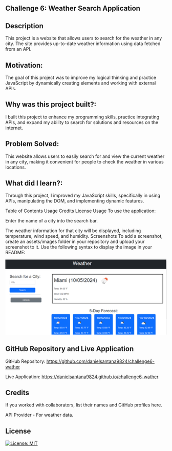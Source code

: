 ## Challenge 6: Weather Search Application

## Description

This project is a website that allows users to search for the weather in any city. The site provides up-to-date weather information using data fetched from an API.

## Motivation: 

The goal of this project was to improve my logical thinking and practice JavaScript by dynamically creating elements and working with external APIs.

## Why was this project built?:

 I built this project to enhance my programming skills, practice integrating APIs, and expand my ability to search for solutions and resources on the internet.

## Problem Solved:

 This website allows users to easily search for and view the current weather in any city, making it convenient for people to check the weather in various locations.

## What did I learn?: 

Through this project, I improved my JavaScript skills, specifically in using APIs, manipulating the DOM, and implementing dynamic features.

Table of Contents
Usage
Credits
License
Usage
To use the application:

Enter the name of a city into the search bar.

The weather information for that city will be displayed, including temperature, wind speed, and humidity.
Screenshots
To add a screenshot, create an assets/images folder in your repository and upload your screenshot to it. Use the following syntax to display the image in your README:


![Screenshot](develop/images/screen.PNG)

## GitHub Repository and Live Application

GitHub Repository: https://github.com/danielsantana9824/challenge6-wather

Live Application: https://danielsantana9824.github.io/challenge6-wather

## Credits
If you worked with collaborators, list their names and GitHub profiles here.

API Provider - For weather data.

## License

[![License: MIT](https://img.shields.io/badge/License-MIT-yellow.svg)](https://opensource.org/licenses/MIT)


